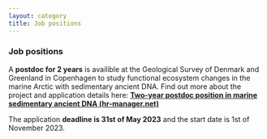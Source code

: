 ```yaml
---
layout: category
title: Job positions
---
```


<div class="section">
<div class="intro">
<h3 class="section-title underline">Job positions</h3>

<p>A <b>postdoc for 2 years</b> is availible at the Geological Survey of Denmark and Greenland in Copenhagen to study functional ecosystem changes in the marine Arctic with sedimentary ancient DNA. Find out more about the project and application details here: <a href="https://candidate.hr-manager.net/ApplicationInit.aspx?cid=5001&ProjectId=168342&MediaId=5" target="_blank"><b>Two-year postdoc position in marine sedimentary ancient DNA (hr-manager.net)</b></a></p>

<p>The application <b>deadline is 31st of May 2023</b> and the start date is 1st of November 2023.</p>
 
    
   
